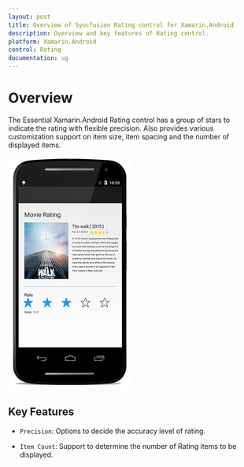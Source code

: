 ```yaml
---
layout: post
title: Overview of Syncfusion Rating control for Xamarin.Android
description: Overview and key features of Rating control.
platform: Xamarin.Android
control: Rating
documentation: ug
---
```


# Overview

The Essential Xamarin.Android Rating control has a group of stars to indicate the rating with flexible precision. Also provides various customization support on item size, item spacing and the number of displayed items.

![](images/overview.png)

## Key Features

* `Precision`: Options to decide the accuracy level of rating.

* `Item Count`: Support to determine the number of Rating items to be displayed. 

